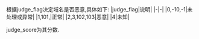
根据judge_flag决定域名是否恶意,具体如下:
|judge_flag|说明|
|-|-|
|0,-10,-1|未处理或异常|
|1,101,|正常|
|2,3,102,103|恶意|
|4|未知|

judge_score为其分数.

